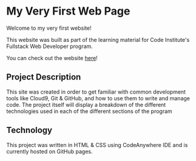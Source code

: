 # My Very First Web Page

Welcome to my very first website!

This website was built as part of the learning material for Code Institute's Fullstack Web Developer program.

You can check out the website [here](https://dkingdev.github.io/my-first-website/)!

## Project Description

This site was created in order to get familiar with common development tools like Cloud9, Git & GitHub, and how to use them to write and manage code. The project itself will display a breakdown of the different technologies used in each of the different sections of the program

## Technology

This project was written in HTML & CSS using CodeAnywhere IDE and is currently hosted on GitHub pages.
